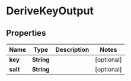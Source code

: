 

# DeriveKeyOutput


## Properties

| Name | Type | Description | Notes |
|------------ | ------------- | ------------- | -------------|
|**key** | **String** |  |  [optional] |
|**salt** | **String** |  |  [optional] |



